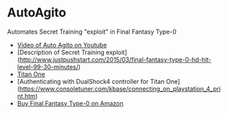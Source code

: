 # AutoAgito
Automates Secret Training "exploit" in Final Fantasy Type-0

* [Video of Auto Agito on Youtube](https://www.youtube.com/watch?v=4Yy3DOvEc1U)
* [Description of Secret Training exploit] (http://www.justpushstart.com/2015/03/final-fantasy-type-0-hd-hit-level-99-30-minutes/)
* [Titan One](http://www.extreme-mods.com/Titan-One-for-Playstation-4-PS4-Xbox-One-Xbox-360-Playstation-3-PS3_p_5513.html)
* [Authenticating with DualShock4 controller for Titan One] (https://www.consoletuner.com/kbase/connecting_on_playstation_4_print.htm)
* [Buy Final Fantasy Type-0 on Amazon](http://www.amazon.com/Final-Fantasy-Type-0-HD-PlayStation-4/dp/B00KWJ4JW4)


